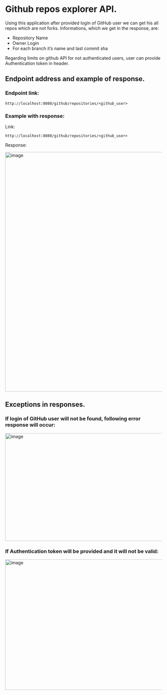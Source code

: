 <h1>Github repos explorer API.</h1>

Using this application after provided login of GitHub user we can get his all repos which are not forks. Informations, which we get in the response, are:

 - Repository Name
 - Owner Login
 - For each branch it’s name and last commit sha

Regarding limits on github API for not authenticated users, user can provide Authentication token in header.

<h2>Endpoint address and example of response.</h2>

<h3>Endpoint link:</h3>

    http://localhost:8080/github/repositories/<github_user>

<h3>Example with response:</h3>

Link:

    http://localhost:8080/github/repositories/<github_user>

Response:

<img width="1244" height="771" alt="image" src="https://github.com/user-attachments/assets/8f65bb03-a10b-4444-9dfa-88499b12887d" />

<h2>Exceptions in responses.</h2>


<h3>If login of GitHub user will not be found, following error response will occur:</h3>

<img width="1263" height="347" alt="image" src="https://github.com/user-attachments/assets/2aea477b-0d80-431a-8525-bd4e41d3ca37" />


<h3>If Authentication token will be provided and it will not be valid:</h3>

<img width="1248" height="420" alt="image" src="https://github.com/user-attachments/assets/da55a44e-6af4-4f8a-85fe-afb0249f8f87" />



